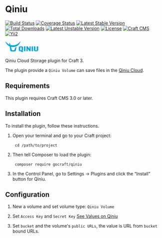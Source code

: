 Qiniu
=====
[![Build Status](https://travis-ci.org/gocraftcms/qiniu.svg)](https://travis-ci.org/gocraftcms/qiniu)
[![Coverage Status](https://coveralls.io/repos/github/gocraftcms/qiniu/badge.svg?branch=master)](https://coveralls.io/github/gocraftcms/qiniu?branch=master)
[![Latest Stable Version](https://poser.pugx.org/gocraft/qiniu/v/stable.svg)](https://packagist.org/packages/gocraft/qiniu)
[![Total Downloads](https://poser.pugx.org/gocraft/qiniu/downloads.svg)](https://packagist.org/packages/gocraft/qiniu) 
[![Latest Unstable Version](https://poser.pugx.org/gocraft/qiniu/v/unstable.svg)](https://packagist.org/packages/gocraft/qiniu)
[![License](https://poser.pugx.org/gocraft/qiniu/license.svg)](https://packagist.org/packages/gocraft/qiniu)
[![Craft CMS](https://img.shields.io/badge/Powered_by-Craft_CMS-orange.svg?style=flat)](https://craftcms.com/)
[![Yii2](https://img.shields.io/badge/Powered_by-Yii_Framework-green.svg?style=flat)](https://www.yiiframework.com/)

![Screenshot](resources/img/qiniu.png)

Qiniu Cloud Storage plugin for Craft 3. 

The plugin provide a `Qiniu Volume` can save files in the [Qiniu Cloud](https://www.qiniu.com/).

Requirements
------------

This plugin requires Craft CMS 3.0 or later.

Installation
------------

To install the plugin, follow these instructions.

1. Open your terminal and go to your Craft project:

        cd /path/to/project

2. Then tell Composer to load the plugin:

        composer require gocraft/qiniu

3. In the Control Panel, go to Settings → Plugins and click the “Install” button for Qiniu.

Configuration
-------------

1. New a volume and set volume type: `Qiniu Volume`

2. Set `Access Key` and `Secret Key` [See Values on Qiniu](https://portal.qiniu.com/user/key)

3. Set `bucket` and the volume's `public URLs`, the value is URL from `bucket` bound URLs.

